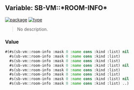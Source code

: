 ## Variable: SB-VM::\*ROOM-INFO\*
[![package](https://img.shields.io/badge/Package-SB--VM-5f9ea0.svg?style=social&colorA=999999)](../) [![type](https://img.shields.io/badge/Type-Variable-5f9ea0.svg?style=social&colorA=999999)](../#variable) 

> No description.

### Value
```cl
#(#s(sb-vm::room-info :mask 0 :name cons :kind :list) nil
  #s(sb-vm::room-info :mask 0 :name cons :kind :list)
  #s(sb-vm::room-info :mask 0 :name cons :kind :list)
  #s(sb-vm::room-info :mask 0 :name cons :kind :list) nil
  #s(sb-vm::room-info :mask 0 :name cons :kind :list)
  #s(sb-vm::room-info :mask 0 :name cons :kind :list)
  #s(sb-vm::room-info :mask 0 :name cons :kind :list) nil
  #s(sb-vm::room-info :mask 0 :name cons :kind :list) ..)
```
